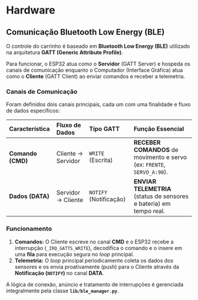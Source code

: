 # Hardware

## Comunicação Bluetooth Low Energy (BLE)

O controle do carrinho é baseado em **Bluetooth Low Energy (BLE)** utilizado na arquitetura **GATT (Generic Attribute Profile)**.

Para funcionar, o ESP32 atua como o **Servidor** (GATT Server) e hospeda os canais de comunicação enquanto o Computador (Interface Gráfica) atua como o **Cliente** (GATT Client) ao enviar comandos e receber a telemetria.

### Canais de Comunicação

Foram definidos dois canais principais, cada um com uma finalidade e fluxo de dados específicos:

| Característica | Fluxo de Dados | Tipo GATT | Função Essencial |
| :--- | :--- | :--- | :--- |
| **Comando (CMD)** | Cliente $\rightarrow$ Servidor | `WRITE` (Escrita) | **RECEBER COMANDOS** de movimento e servo (ex: `FRENTE`, `SERVO_A:90`). |
| **Dados (DATA)** | Servidor $\rightarrow$ Cliente | `NOTIFY` (Notificação) | **ENVIAR TELEMETRIA** (status de sensores e bateria) em tempo real. |

### Funcionamento 

1. **Comandos:** O Cliente escreve no canal **CMD** e o ESP32 recebe a interrupção (`_IRQ_GATTS_WRITE`), decodifica o comando e o insere em uma **fila** para execução segura no *loop* principal.
2. **Telemetria:** O *loop* principal periodicamente coleta os dados dos sensores e os envia proativamente (push) para o Cliente através da **Notificação (`NOTIFY`)** no canal **DATA**.

A lógica de conexão, anúncio e tratamento de interrupções é gerenciada integralmente pela classe **`lib/ble_manager.py`**.
